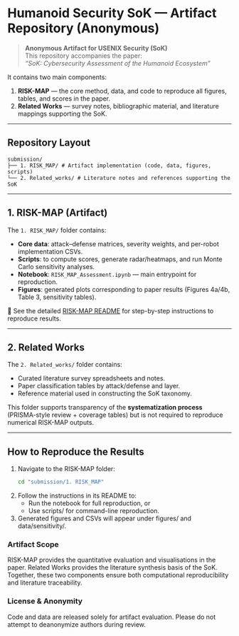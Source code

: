 # Humanoid Security SoK — Artifact Repository (Anonymous)

> **Anonymous Artifact for USENIX Security (SoK)**  
> This repository accompanies the paper:  
> *“SoK: Cybersecurity Assessment of the Humanoid Ecosystem”*  

It contains two main components:  
1. **RISK-MAP** — the core method, data, and code to reproduce all figures, tables, and scores in the paper.  
2. **Related Works** — survey notes, bibliographic material, and literature mappings supporting the SoK.

---

## Repository Layout

```
submission/
├── 1. RISK_MAP/ # Artifact implementation (code, data, figures, scripts)
└── 2. Related_works/ # Literature notes and references supporting the SoK
```


---

## 1. RISK-MAP (Artifact)

The `1. RISK_MAP/` folder contains:

- **Core data**: attack–defense matrices, severity weights, and per-robot implementation CSVs.  
- **Scripts**: to compute scores, generate radar/heatmaps, and run Monte Carlo sensitivity analyses.  
- **Notebook**: `RISK_MAP_Assessment.ipynb` — main entrypoint for reproduction.  
- **Figures**: generated plots corresponding to paper results (Figures 4a/4b, Table 3, sensitivity tables).  

📖 See the detailed [RISK-MAP README](./1.%20RISK_MAP/readme.md) for step-by-step instructions to reproduce results.

---

## 2. Related Works

The `2. Related_works/` folder contains:

- Curated literature survey spreadsheets and notes.  
- Paper classification tables by attack/defense and layer.  
- Reference material used in constructing the SoK taxonomy.  

This folder supports transparency of the **systematization process** (PRISMA-style review + coverage tables) but is not required to reproduce numerical RISK-MAP outputs.

---

## How to Reproduce the Results

1. Navigate to the RISK-MAP folder:
   ```bash
   cd "submission/1. RISK_MAP"
   ```
2. Follow the instructions in its README to:
   - Run the notebook for full reproduction, or
   - Use scripts/ for command-line reproduction.
3. Generated figures and CSVs will appear under figures/ and data/sensitivity/.

### Artifact Scope
   RISK-MAP provides the quantitative evaluation and visualisations in the paper.
   Related Works provides the literature synthesis basis of the SoK.
   Together, these two components ensure both computational reproducibility and literature traceability.

### License & Anonymity
   Code and data are released solely for artifact evaluation.
   Please do not attempt to deanonymize authors during review.
```

